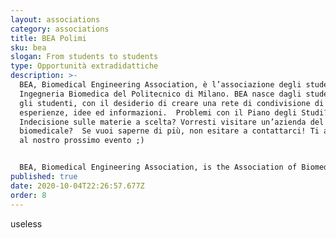 ```yaml
---
layout: associations
category: associations
title: BEA Polimi
sku: bea
slogan: From students to students
type: Opportunità extradidattiche
description: >-
  BEA, Biomedical Engineering Association, è l’associazione degli studenti di
  Ingegneria Biomedica del Politecnico di Milano. BEA nasce dagli studenti per
  gli studenti, con il desiderio di creare una rete di condivisione di
  esperienze, idee ed informazioni.  Problemi con il Piano degli Studi?
  Indecisione sulle materie a scelta? Vorresti visitare un’azienda del settore
  biomedicale?  Se vuoi saperne di più, non esitare a contattarci! Ti aspettiamo
  al nostro prossimo evento ;)


  BEA, Biomedical Engineering Association, is the Association of Biomedical Engineering students of Politecnico di Milano. Our goal is to create a network among students, giving them the opportunity to share information, ideas and experiences.  If you are in trouble with your study plan, if you want to discover companies involved in the Biomedical field…Here you will find friends, ready to help you and to share with you their personal experiences!  If you want to know more, just contact us! Hope to see you soon ;)
published: true
date: 2020-10-04T22:26:57.677Z
order: 8
---
```

useless